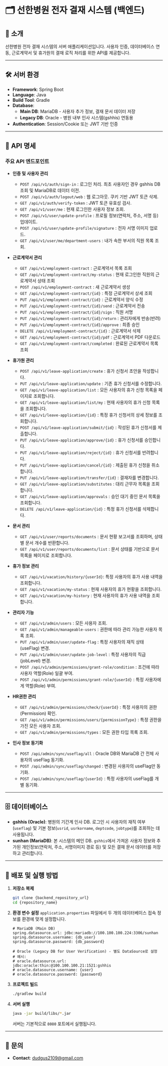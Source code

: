 # 🗂️ 선한병원 전자 결재 시스템 (백엔드)

## 📖 소개

선한병원 전자 결재 시스템의 서버 애플리케이션입니다. 사용자 인증, 데이터베이스 연동, 근로계약서 및 휴가원의 결재 로직 처리를 위한 API를 제공합니다.

---

## 🛠️ 서버 환경

-   **Framework**: Spring Boot 
-   **Language**: Java 
-   **Build Tool**: Gradle
-   **Database**:
    -   **Main DB**: MariaDB - 사용자 추가 정보, 결재 문서 데이터 저장
    -   **Legacy DB**: Oracle - 병원 내부 인사 시스템(gshhis) 연동용
-   **Authentication**: Session/Cookie 또는 JWT 기반 인증

---

## 🔗 API 명세

### 주요 API 엔드포인트

-   **인증 및 사용자 관리**
    -  `POST /api/v1/auth/sign-in` : 로그인 처리. 최초 사용자인 경우 gshhis DB 조회 및 MariaDB로 데이터 이전.
    -  `POST /api/v1/auth/logout/web` : 웹 로그아웃. 쿠키 기반 JWT 토큰 삭제.
    -  `GET /api/v1/auth/verify-token` : JWT 토큰 유효성 검사.
    -  `GET /api/v1/user/me` : 현재 로그인한 사용자 정보 조회.
    -  `POST /api/v1/user/update-profile` : 프로필 정보(연락처, 주소, 서명 등) 업데이트.
    -  `POST /api/v1/user/update-profile/signature` : 전자 서명 이미지 업로드.
    -  `GET /api/v1/user/me/department-users` : 내가 속한 부서의 직원 목록 조회.

-   **근로계약서 관리**
    -  `GET /api/v1/employment-contract` : 근로계약서 목록 조회
    -  `GET /api/v1/employment-contract/my-status` : 현재 로그인한 직원의 근로계약서 상태 조회
    -  `POST /api/v1/employment-contract` : 새 근로계약서 생성
    -  `GET /api/v1/employment-contract/{id}` : 특정 근로계약서 상세 조회
    -  `PUT /api/v1/employment-contract/{id}` : 근로계약서 양식 수정
    -  `PUT /api/v1/employment-contract/{id}/send` : 근로계약서 전송
    -  `PUT /api/v1/employment-contract/{id}/sign` : 직원 서명
    -  `PUT /api/v1/employment-contract/{id}/return` : 관리자에게 반송(반려)
    -  `PUT /api/v1/employment-contract/{id}/approve` : 최종 승인
    -  `DELETE /api/v1/employment-contract/{id}` : 근로계약서 삭제
    -  `GET /api/v1/employment-contract/{id}/pdf` : 근로계약서 PDF 다운로드
    -  `GET /api/v1/employment-contract/completed` : 완료된 근로계약서 목록 조회
    
-   **휴가원 관리**
    -  `POST /api/v1/leave-application/create` : 휴가 신청서 초안을 작성합니다.
    -  `PUT /api/v1/leave-application/update` : 기존 휴가 신청서를 수정합니다.
    -  `GET /api/v1/leave-application/list` : 모든 사용자의 휴가 신청 목록을 페이지로 조회합니다.
    -  `GET /api/v1/leave-application/list/my` : 현재 사용자의 휴가 신청 목록을 조회합니다.
    -  `GET /api/v1/leave-application/{id}` : 특정 휴가 신청서의 상세 정보를 조회합니다.
    -  `POST /api/v1/leave-application/submit/{id}` : 작성된 휴가 신청서를 제출합니다.
    -  `PUT /api/v1/leave-application/approve/{id}` : 휴가 신청서를 승인합니다.
    -  `PUT /api/v1/leave-application/reject/{id}` : 휴가 신청서를 반려합니다.
    -  `PUT /api/v1/leave-application/cancel/{id}` : 제출된 휴가 신청을 취소합니다.
    -  `PUT /api/v1/leave-application/transfer/{id}` : 결재자를 변경합니다.
    -  `GET /api/v1/leave-application/substitutes` : 대리 근무자 목록을 조회합니다.
    -  `GET /api/v1/leave-application/approvals` : 승인 대기 중인 문서 목록을 조회합니다.
    -  `DELETE /api/v1/leave-application/{id}` : 특정 휴가 신청서를 삭제합니다.

-   **문서 관리**
    - `GET /api/v1/user/reports/documents` : 문서 현황 보고서를 조회하며, 상태별 문서 개수를 반환합니다.
    - `GET /api/v1/user/reports/documents/list` : 문서 상태를 기반으로 문서 목록을 페이지로 조회합니다.

-   **휴가 정보 관리**
    -  `GET /api/v1/vacation/history/{userId}`: 특정 사용자의 휴가 사용 내역을 조회합니다.
    -  `GET /api/v1/vacation/my-status` : 현재 사용자의 휴가 현황을 조회합니다.
    -  `GET /api/v1/vacation/my-history` : 현재 사용자의 휴가 사용 내역을 조회합니다.

-   **관리자 기능**
    - `GET /api/v1/admin/users` : 모든 사용자 조회.
    - `GET /api/v1/admin/manageable-users` : 권한에 따라 관리 가능한 사용자 목록 조회.
    - `PUT /api/v1/admin/user/update-flag` : 특정 사용자의 재직 상태(useFlag) 변경.
    - `PUT /api/v1/admin/user/update-job-level` : 특정 사용자의 직급(jobLevel) 변경.
    - `POST /api/v1/admin/permissions/grant-role/condition` : 조건에 따라 사용자 역할(Role) 일괄 부여.
    - `POST /api/v1/admin/permissions/grant-role/{userId}` : 특정 사용자에게 역할(Role) 부여.

-   **HR권한 관리**
    - `GET /api/v1/admin/permissions/check/{userId}` : 특정 사용자의 권한(Permission) 확인.
    - `GET /api/v1/admin/permissions/users/{permissionType}` : 특정 권한을 가진 모든 사용자 조회.
    - `GET /api/v1/admin/permissions/types` : 모든 권한 타입 목록 조회.

-   **인사 정보 동기화**
    - `POST /api/admin/sync/useflag/all` : Oracle DB와 MariaDB 간 전체 사용자의 useFlag 동기화.
    - `POST /api/admin/sync/useflag/changed` : 변경된 사용자의 useFlag만 동기화.
    - `POST /api/admin/sync/useflag/{userId}` : 특정 사용자의 useFlag를 개별 동기화.

---

## 🗄️ 데이터베이스

-   **gshhis (Oracle)**: 병원의 기간계 인사 DB. 로그인 시 사용자의 재직 여부(`useflag`) 및 기본 정보(`usrid`, `usrkorname`, `deptcode`, `jobtype`)를 조회하는 데 사용됩니다.
-   **sunhan (MariaDB)**: 본 시스템의 메인 DB. `gshhis`에서 가져온 사용자 정보와 추가된 개인정보(연락처, 주소, 서명이미지 경로 등) 및 모든 결재 문서 데이터를 저장하고 관리합니다.

---

## 🚀 배포 및 실행 방법

1.  **저장소 복제**
    ```bash
    git clone {backend_repository_url}
    cd {repository_name}
    ```

2.  **환경 변수 설정**
    `application.properties` 파일에서 두 개의 데이터베이스 접속 정보를 환경에 맞게 설정합니다.

    ```properties
    # MariaDB (Main DB)
    spring.datasource.url: jdbc:mariadb://100.100.100.224:3306/sunhan
    spring.datasource.username: {db_user}
    spring.datasource.password: {db_password}

    # Oracle (Legacy DB for User Verification) - 별도 DataSource로 설정
    # 예시:
    # oracle.datasource.url: jdbc:oracle:thin:@100.100.100.21:1521:gshhis
    # oracle.datasource.username: {user}
    # oracle.datasource.password: {password}
    ```

3.  **프로젝트 빌드**
    ```bash
    ./gradlew build
    ```

4.  **서버 실행**
    ```bash
    java -jar build/libs/*.jar
    ```
    서버는 기본적으로 `8080` 포트에서 실행됩니다.

---

## 📄 문의

-   **Contact**: dudgus2109@gmail.com
